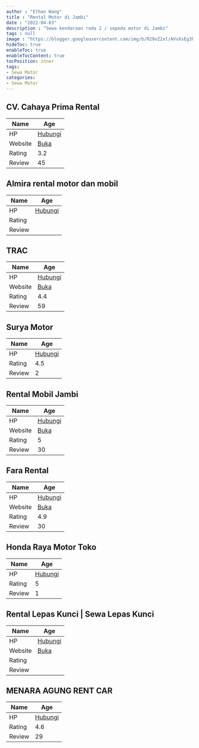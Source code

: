 ```yaml
---
author : "Ethan Wang"
title : "Rental Motor di Jambi"
date : "2022-04-03"
description : "Sewa kendaraan roda 2 / sepeda motor di Jambi"
tags : null
image : "https://blogger.googleusercontent.com/img/b/R29vZ2xl/AVvXsEg3hFWibHBHYtUja-erxG9US_3DKfEEhVe9qi9ovIR250DSCJ_-F_7DOZ-OTycg-HHdCuiB9HDsIRv7q5DHbc9OXqe_Yz71sjfCH54zeakWBjmJJu9TK77MVXkZ_sLUVaEw6jEBP8LfYnD5-7x_5gt87FKY9JxjOSRGWcfm9b8kX_yIZBruMHG4weTobw/w300-h200/rental-motor-di-jambi.png"
hideToc: true
enableToc: true
enableTocContent: true
tocPosition: inner
tags:
- Sewa Motor
categories:
- Sewa Motor
---
```



## CV. Cahaya Prima Rental

Name | Age
--------|------
HP | [Hubungi](https://pcandroidplayer.blogspot.com/?clayads=https://getnumber.ndower.dev?phone=MDc0MTU5MTI0NTA=)
Website | [Buka](https://pcandroidplayer.blogspot.com/?clayads=aHR0cHM6Ly9jdi1jYWhheWEtcHJpbWEtcmVudGFsLmJ1c2luZXNzLnNpdGUv) 
Rating | 3.2
Review | 45


## Almira rental motor dan mobil

Name | Age
--------|------
HP | [Hubungi](https://pcandroidplayer.blogspot.com/?clayads=https://getnumber.ndower.dev?phone=MDc0MTM2MTM3MjE=)
Rating | 
Review | 


## TRAC

Name | Age
--------|------
HP | [Hubungi](https://pcandroidplayer.blogspot.com/?clayads=https://getnumber.ndower.dev?phone=MDc0MTY2ODc3Mg==)
Website | [Buka](https://pcandroidplayer.blogspot.com/?clayads=aHR0cDovL3d3dy50cmFjLmFzdHJhLmNvLmlkLw==) 
Rating | 4.4
Review | 59


## Surya Motor

Name | Age
--------|------
HP | [Hubungi](https://pcandroidplayer.blogspot.com/?clayads=https://getnumber.ndower.dev?phone=MDgxMzY2NDgwMDc2)
Rating | 4.5
Review | 2


## Rental Mobil Jambi

Name | Age
--------|------
HP | [Hubungi](https://pcandroidplayer.blogspot.com/?clayads=https://getnumber.ndower.dev?phone=MDg1MjE0MDA1ODg2)
Website | [Buka](https://pcandroidplayer.blogspot.com/?clayads=aHR0cDovL3d3dy5hdGhpcmFyZW50Y2FyLmNvbS8=) 
Rating | 5
Review | 30


## Fara Rental

Name | Age
--------|------
HP | [Hubungi](https://pcandroidplayer.blogspot.com/?clayads=https://getnumber.ndower.dev?phone=MDgyMzcyNzA5NTM3)
Website | [Buka](https://pcandroidplayer.blogspot.com/?clayads=aHR0cDovL3d3dy5mYXJhcmVudGFsMDUuYmxvZ3Nwb3QuY29tLw==) 
Rating | 4.9
Review | 30


## Honda Raya Motor Toko

Name | Age
--------|------
HP | [Hubungi](https://pcandroidplayer.blogspot.com/?clayads=https://getnumber.ndower.dev?phone=MDc0MTQxNDcx)
Rating | 5
Review | 1


## Rental Lepas Kunci | Sewa Lepas Kunci

Name | Age
--------|------
HP | [Hubungi](https://pcandroidplayer.blogspot.com/?clayads=https://getnumber.ndower.dev?phone=MDgxMzc5MTkxOTkz)
Website | [Buka](https://pcandroidplayer.blogspot.com/?clayads=aHR0cDovL2NoYW5kcmFwdXRyeS5jb20v) 
Rating | 
Review | 


## MENARA AGUNG RENT CAR

Name | Age
--------|------
HP | [Hubungi](https://pcandroidplayer.blogspot.com/?clayads=https://getnumber.ndower.dev?phone=MDgxMzY2NjAyODI2)
Rating | 4.6
Review | 29



